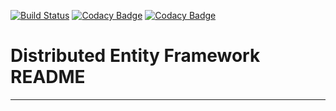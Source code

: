 [![Build Status](https://travis-ci.com/ustockdev/entity_framework.svg?token=mp4E4qeQ6KvoxSfseF7M&branch=master)](https://travis-ci.com/ustockdev/entity_framework)
[![Codacy Badge](https://api.codacy.com/project/badge/Grade/84f987f167aa4d739003b1b5c3ed6b2f)](https://www.codacy.com?utm_source=github.com&amp;utm_medium=referral&amp;utm_content=ustockdev/entity_framework&amp;utm_campaign=Badge_Grade)
[![Codacy Badge](https://api.codacy.com/project/badge/Coverage/5204c65daeed4f59b243a9c478a56432)](https://www.codacy.com/app/nuwansa/entity_framework?utm_source=github.com&utm_medium=referral&utm_content=nuwansa/entity_framework&utm_campaign=Badge_Coverage)
# Distributed Entity Framework README
-------------------------------------
